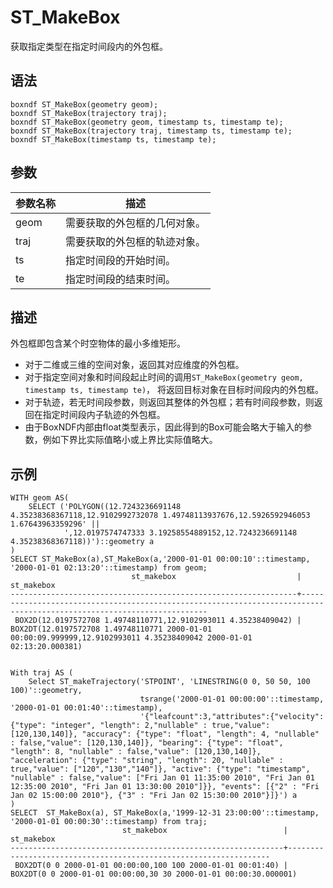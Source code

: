 # ST\_MakeBox

获取指定类型在指定时间段内的外包框。

## 语法

```
boxndf ST_MakeBox(geometry geom);
boxndf ST_MakeBox(trajectory traj);
boxndf ST_MakeBox(geometry geom, timestamp ts, timestamp te);
boxndf ST_MakeBox(trajectory traj, timestamp ts, timestamp te);
boxndf ST_MakeBox(timestamp ts, timestamp te);
```

## 参数

|参数名称|描述|
|----|--|
|geom|需要获取的外包框的几何对象。|
|traj|需要获取的外包框的轨迹对象。|
|ts|指定时间段的开始时间。|
|te|指定时间段的结束时间。|

## 描述

外包框即包含某个时空物体的最小多维矩形。

-   对于二维或三维的空间对象，返回其对应维度的外包框。
-   对于指定空间对象和时间段起止时间的调用`ST_MakeBox(geometry geom, timestamp ts, timestamp te)`， 将返回目标对象在目标时间段内的外包框。
-   对于轨迹，若无时间段参数，则返回其整体的外包框；若有时间段参数，则返回在指定时间段内子轨迹的外包框。
-   由于BoxNDF内部由float类型表示，因此得到的Box可能会略大于输入的参数，例如下界比实际值略小或上界比实际值略大。

## 示例

```
WITH geom AS(
    SELECT ('POLYGON((12.7243236691148 4.35238368367118,12.9102992732078 1.49748113937676,12.5926592946053 1.67643963359296' ||
            ',12.0197574747333 3.19258554889152,12.7243236691148 4.35238368367118))')::geometry a
)
SELECT ST_MakeBox(a),ST_MakeBox(a,'2000-01-01 00:00:10'::timestamp, '2000-01-01 02:13:20'::timestamp) from geom;
                           st_makebox                           |                                                      st_makebox                                                       
----------------------------------------------------------------+-----------------------------------------------------------------------------------------------------------------------
 BOX2D(12.0197572708 1.49748110771,12.9102993011 4.35238409042) | BOX2DT(12.0197572708 1.49748110771 2000-01-01 00:00:09.999999,12.9102993011 4.35238409042 2000-01-01 02:13:20.000381)
 
 
With traj AS (
    Select ST_makeTrajectory('STPOINT', 'LINESTRING(0 0, 50 50, 100 100)'::geometry,
                             tsrange('2000-01-01 00:00:00'::timestamp, '2000-01-01 00:01:40'::timestamp),
                             '{"leafcount":3,"attributes":{"velocity": {"type": "integer", "length": 2,"nullable" : true,"value": [120,130,140]}, "accuracy": {"type": "float", "length": 4, "nullable" : false,"value": [120,130,140]}, "bearing": {"type": "float", "length": 8, "nullable" : false,"value": [120,130,140]}, "acceleration": {"type": "string", "length": 20, "nullable" : true,"value": ["120","130","140"]}, "active": {"type": "timestamp", "nullable" : false,"value": ["Fri Jan 01 11:35:00 2010", "Fri Jan 01 12:35:00 2010", "Fri Jan 01 13:30:00 2010"]}}, "events": [{"2" : "Fri Jan 02 15:00:00 2010"}, {"3" : "Fri Jan 02 15:30:00 2010"}]}') a
)
SELECT  ST_MakeBox(a), ST_MakeBox(a,'1999-12-31 23:00:00'::timestamp, '2000-01-01 00:00:30'::timestamp) from traj;
                         st_makebox                          |                            st_makebox                            
-------------------------------------------------------------+------------------------------------------------------------------
 BOX2DT(0 0 2000-01-01 00:00:00,100 100 2000-01-01 00:01:40) | BOX2DT(0 0 2000-01-01 00:00:00,30 30 2000-01-01 00:00:30.000001)
```

